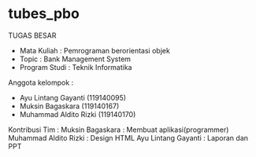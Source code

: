 # tubes_pbo
TUGAS BESAR 

- Mata Kuliah   : Pemrograman berorientasi objek
- Topic         : Bank Management System
- Program Studi : Teknik Informatika

Anggota kelompok :
- Ayu Lintang Gayanti   (119140095)
- Muksin Bagaskara      (119140167)
- Muhammad Aldito Rizki (119140170)

Kontribusi Tim :
Muksin Bagaskara 	  	:	Membuat aplikasi(programmer)
Muhammad Aldito Rizki	:	Design HTML
Ayu Lintang Gayanti		:	Laporan dan PPT
